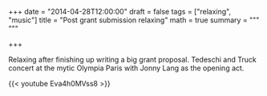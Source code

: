 +++
date = "2014-04-28T12:00:00"
draft = false
tags = ["relaxing", "music"]
title = "Post grant submission relaxing"
math = true
summary = """
"""

+++
 
Relaxing after finishing up writing a big grant proposal. Tedeschi and 
Truck concert at the mytic Olympia Paris with Jonny Lang as the opening act.

{{< youtube Eva4h0MVss8 >}}
